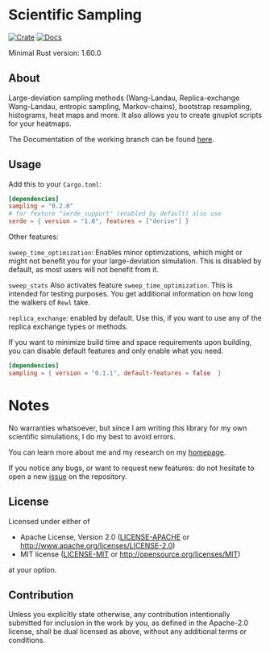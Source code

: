 # Scientific Sampling
[![Crate](https://img.shields.io/crates/v/sampling.svg)](https://crates.io/crates/sampling)
[![Docs](https://docs.rs/sampling/badge.svg)](https://docs.rs/sampling/)

Minimal Rust version: 1.60.0

## About

Large-deviation sampling methods (Wang-Landau, Replica-exchange Wang-Landau, 
entropic sampling, Markov-chains), bootstrap resampling, histograms, heat maps and more.
It also allows you to create gnuplot scripts for your heatmaps.

The Documentation of the working branch can be found [here](https://pardoxa.github.io/sampling/sampling/).

## Usage

Add this to your `Cargo.toml`:
```toml
[dependencies]
sampling = "0.2.0"
# for feature "serde_support" (enabled by default) also use
serde = { version = "1.0", features = ["derive"] }
```
Other features:

`sweep_time_optimization`: Enables minor optimizations, which might 
or might not benefit you for your large-deviation simulation.
This is disabled by default, as most users will not benefit from it.

`sweep_stats`
Also activates feature `sweep_time_optimization`. This is intended for 
testing purposes. You get additional information on how long 
the walkers of `Rewl` take.

`replica_exchange`: enabled by default. Use this, if you want to 
use any of the replica exchange types or methods.

If you want to minimize build time and space requirements upon building,
you can disable default features and only enable what you need.
```toml
[dependencies]
sampling = { version = "0.1.1", default-features = false  }
``` 

# Notes

No warranties whatsoever, but since
I am writing this library for my own scientific simulations,
I do my best to avoid errors.

You can learn more about me and my research on my [homepage](https://www.yfeld.de).

If you notice any bugs, or want to request new features: do not hesitate to
open a new [issue](https://github.com/Pardoxa/sampling/issues) on the repository.

## License

Licensed under either of

 * Apache License, Version 2.0
   ([LICENSE-APACHE](LICENSE-APACHE) or http://www.apache.org/licenses/LICENSE-2.0)
 * MIT license
   ([LICENSE-MIT](LICENSE) or http://opensource.org/licenses/MIT)

at your option.

## Contribution

Unless you explicitly state otherwise, any contribution intentionally submitted
for inclusion in the work by you, as defined in the Apache-2.0 license, shall be
dual licensed as above, without any additional terms or conditions.
